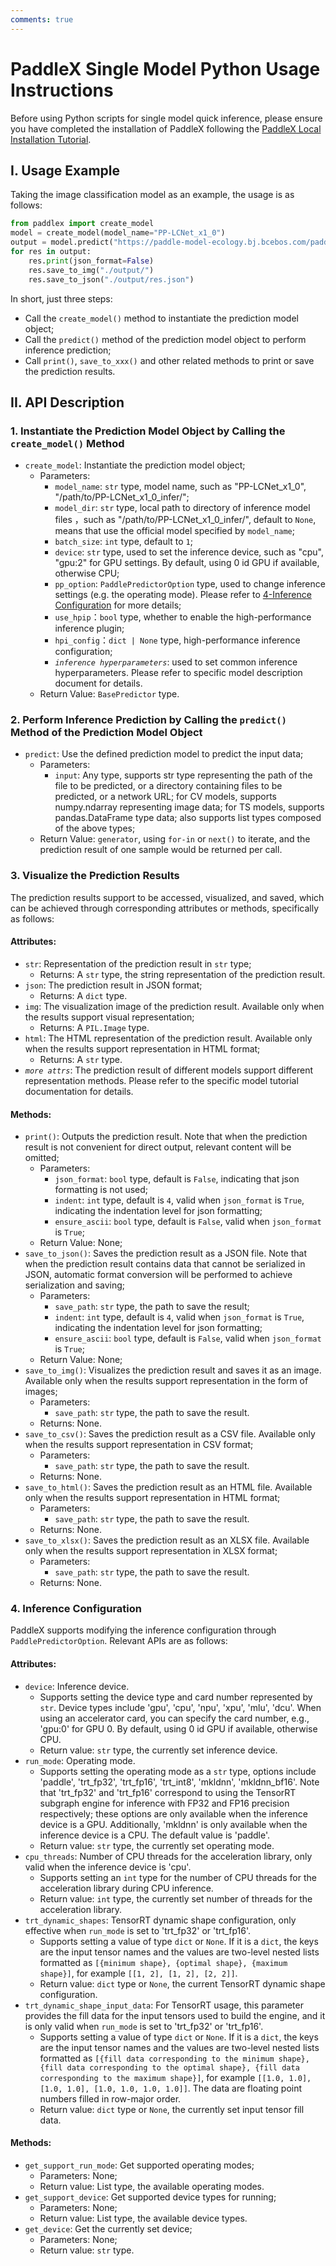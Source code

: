 ```yaml
---
comments: true
---
```


# PaddleX Single Model Python Usage Instructions

Before using Python scripts for single model quick inference, please ensure you have completed the installation of PaddleX following the [PaddleX Local Installation Tutorial](../../installation/installation.en.md).

## I. Usage Example

Taking the image classification model as an example, the usage is as follows:

```python
from paddlex import create_model
model = create_model(model_name="PP-LCNet_x1_0")
output = model.predict("https://paddle-model-ecology.bj.bcebos.com/paddlex/imgs/demo_image/general_image_classification_001.jpg", batch_size=1)
for res in output:
    res.print(json_format=False)
    res.save_to_img("./output/")
    res.save_to_json("./output/res.json")
```
In short, just three steps:

* Call the `create_model()` method to instantiate the prediction model object;
* Call the `predict()` method of the prediction model object to perform inference prediction;
* Call `print()`, `save_to_xxx()` and other related methods to print or save the prediction results.

## II. API Description

### 1. Instantiate the Prediction Model Object by Calling the `create_model()` Method

* `create_model`: Instantiate the prediction model object;
  * Parameters:
    * `model_name`: `str` type, model name, such as "PP-LCNet_x1_0", "/path/to/PP-LCNet_x1_0_infer/";
    * `model_dir`: `str` type, local path to directory of inference model files ，such as "/path/to/PP-LCNet_x1_0_infer/", default to `None`, means that use the official model specified by `model_name`;
    * `batch_size`: `int` type, default to `1`;
    * `device`: `str` type, used to set the inference device, such as "cpu", "gpu:2" for GPU settings. By default, using 0 id GPU if available, otherwise CPU;
    * `pp_option`: `PaddlePredictorOption` type, used to change inference settings (e.g. the operating mode). Please refer to [4-Inference Configuration](#4-inference-configuration) for more details;
    * `use_hpip`：`bool` type, whether to enable the high-performance inference plugin;
    * `hpi_config`：`dict | None` type, high-performance inference configuration;
    * _`inference hyperparameters`_: used to set common inference hyperparameters. Please refer to specific model description document for details.
  * Return Value: `BasePredictor` type.

### 2. Perform Inference Prediction by Calling the `predict()` Method of the Prediction Model Object

* `predict`: Use the defined prediction model to predict the input data;
  * Parameters:
    * `input`: Any type, supports str type representing the path of the file to be predicted, or a directory containing files to be predicted, or a network URL; for CV models, supports numpy.ndarray representing image data; for TS models, supports pandas.DataFrame type data; also supports list types composed of the above types;
  * Return Value: `generator`, using `for-in` or `next()` to iterate, and the prediction result of one sample would be returned per call.

### 3. Visualize the Prediction Results

The prediction results support to be accessed, visualized, and saved, which can be achieved through corresponding attributes or methods, specifically as follows:

#### Attributes:

* `str`: Representation of the prediction result in `str` type;
  * Returns: A `str` type, the string representation of the prediction result.
* `json`: The prediction result in JSON format;
  * Returns: A `dict` type.
* `img`: The visualization image of the prediction result. Available only when the results support visual representation;
  * Returns: A `PIL.Image` type.
* `html`: The HTML representation of the prediction result. Available only when the results support representation in HTML format;
  * Returns: A `str` type.
* _`more attrs`_: The prediction result of different models support different representation methods. Please refer to the specific model tutorial documentation for details.

#### Methods:

* `print()`: Outputs the prediction result. Note that when the prediction result is not convenient for direct output, relevant content will be omitted;
  * Parameters:
    * `json_format`: `bool` type, default is `False`, indicating that json formatting is not used;
    * `indent`: `int` type, default is `4`, valid when `json_format` is `True`, indicating the indentation level for json formatting;
    * `ensure_ascii`: `bool` type, default is `False`, valid when `json_format` is `True`;
  * Return Value: None;
* `save_to_json()`: Saves the prediction result as a JSON file. Note that when the prediction result contains data that cannot be serialized in JSON, automatic format conversion will be performed to achieve serialization and saving;
  * Parameters:
    * `save_path`: `str` type, the path to save the result;
    * `indent`: `int` type, default is `4`, valid when `json_format` is `True`, indicating the indentation level for json formatting;
    * `ensure_ascii`: `bool` type, default is `False`, valid when `json_format` is `True`;
  * Return Value: None;
* `save_to_img()`: Visualizes the prediction result and saves it as an image. Available only when the results support representation in the form of images;
  * Parameters:
    * `save_path`: `str` type, the path to save the result.
  * Returns: None.
* `save_to_csv()`: Saves the prediction result as a CSV file. Available only when the results support representation in CSV format;
  * Parameters:
    * `save_path`: `str` type, the path to save the result.
  * Returns: None.
* `save_to_html()`: Saves the prediction result as an HTML file. Available only when the results support representation in HTML format;
  * Parameters:
    * `save_path`: `str` type, the path to save the result.
  * Returns: None.
* `save_to_xlsx()`: Saves the prediction result as an XLSX file. Available only when the results support representation in XLSX format;
  * Parameters:
    * `save_path`: `str` type, the path to save the result.
  * Returns: None.

### 4. Inference Configuration

PaddleX supports modifying the inference configuration through `PaddlePredictorOption`. Relevant APIs are as follows:

#### Attributes:

* `device`: Inference device.
  * Supports setting the device type and card number represented by `str`. Device types include 'gpu', 'cpu', 'npu', 'xpu', 'mlu', 'dcu'. When using an accelerator card, you can specify the card number, e.g., 'gpu:0' for GPU 0. By default, using 0 id GPU if available, otherwise CPU.
  * Return value: `str` type, the currently set inference device.
* `run_mode`: Operating mode.
  * Supports setting the operating mode as a `str` type, options include 'paddle', 'trt_fp32', 'trt_fp16', 'trt_int8', 'mkldnn', 'mkldnn_bf16'. Note that 'trt_fp32' and 'trt_fp16' correspond to using the TensorRT subgraph engine for inference with FP32 and FP16 precision respectively; these options are only available when the inference device is a GPU. Additionally, 'mkldnn' is only available when the inference device is a CPU. The default value is 'paddle'.
  * Return value: `str` type, the currently set operating mode.
* `cpu_threads`: Number of CPU threads for the acceleration library, only valid when the inference device is 'cpu'.
  * Supports setting an `int` type for the number of CPU threads for the acceleration library during CPU inference.
  * Return value: `int` type, the currently set number of threads for the acceleration library.
* `trt_dynamic_shapes`: TensorRT dynamic shape configuration, only effective when `run_mode` is set to 'trt_fp32' or 'trt_fp16'.
  * Supports setting a value of type `dict` or `None`. If it is a `dict`, the keys are the input tensor names and the values are two-level nested lists formatted as `[{minimum shape}, {optimal shape}, {maximum shape}]`, for example `[[1, 2], [1, 2], [2, 2]]`.
  * Return value: `dict` type or `None`, the current TensorRT dynamic shape configuration.
* `trt_dynamic_shape_input_data`: For TensorRT usage, this parameter provides the fill data for the input tensors used to build the engine, and it is only valid when `run_mode` is set to 'trt_fp32' or 'trt_fp16'.
  * Supports setting a value of type `dict` or `None`. If it is a `dict`, the keys are the input tensor names and the values are two-level nested lists formatted as `[{fill data corresponding to the minimum shape}, {fill data corresponding to the optimal shape}, {fill data corresponding to the maximum shape}]`, for example `[[1.0, 1.0], [1.0, 1.0], [1.0, 1.0, 1.0, 1.0]]`. The data are floating point numbers filled in row-major order.
  * Return value: `dict` type or `None`, the currently set input tensor fill data.

#### Methods:

* `get_support_run_mode`: Get supported operating modes;
  * Parameters: None;
  * Return value: List type, the available operating modes.
* `get_support_device`: Get supported device types for running;
  * Parameters: None;
  * Return value: List type, the available device types.
* `get_device`: Get the currently set device;
  * Parameters: None;
  * Return value: `str` type.
